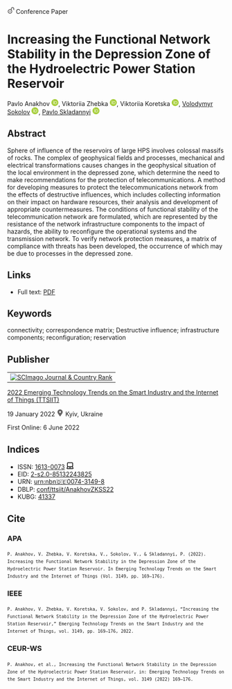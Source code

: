 <img src="/icons/unlock.svg" width="16" height="16"> Conference Paper

# Increasing the Functional Network Stability in the Depression Zone of the Hydroelectric Power Station Reservoir

Pavlo Anakhov <a href="https://orcid.org/0000-0001-9169-8560" target="_blank"><img src="/icons/orcid.svg" width="16" height="16"></a>,
Viktoriia Zhebka <a href="https://orcid.org/0000-0003-4051-1190" target="_blank"><img src="/icons/orcid.svg" width="16" height="16"></a>,
Viktoriia Koretska <a href="https://orcid.org/0000-0003-1570-7669" target="_blank"><img src="/icons/orcid.svg" width="16" height="16"></a>,
<a href="https://volodymyr-sokolov.github.io/">Volodymyr Sokolov</a> <a href="https://orcid.org/0000-0002-9349-7946" target="_blank"><img src="/icons/orcid.svg" width="16" height="16"></a>,
<a href="/">Pavlo Skladannyi</a> <a href="https://orcid.org/0000-0002-7775-6039" target="_blank"><img src="/icons/orcid.svg" width="16" height="16"></a>

## Abstract

Sphere of influence of the reservoirs of large HPS involves colossal massifs of rocks. The complex of geophysical fields and processes, mechanical and electrical transformations causes changes in the geophysical situation of the local environment in the depressed zone, which determine the need to make recommendations for the protection of telecommunications. A method for developing measures to protect the telecommunications network from the effects of destructive influences, which includes collecting information on their impact on hardware resources, their analysis and development of appropriate countermeasures. The conditions of functional stability of the telecommunication network are formulated, which are represented by the resistance of the network infrastructure components to the impact of hazards, the ability to reconfigure the operational systems and the transmission network. To verify network protection measures, a matrix of compliance with threats has been developed, the occurrence of which may be due to processes in the depressed zone.

## Links

* Full text: [PDF](http://ceur-ws.org/Vol-3149/short8.pdf)

## Keywords

connectivity; correspondence matrix; Destructive influence; infrastructure components; reconfiguration; reservation

## Publisher

<table>
<tr>
<td>
<a href="https://www.scimagojr.com/journalsearch.php?q=21100218356&amp;tip=sid&amp;exact=no" title="SCImago Journal &amp; Country Rank"><img border="0" src="https://www.scimagojr.com/journal_img.php?id=21100218356" alt="SCImago Journal &amp; Country Rank"  /></a>
</td>
</tr>
</table>

[2022 Emerging Technology Trends on the Smart Industry and the Internet of Things (TTSIIT)](https://ceur-ws.org/Vol-3149/)

19 January 2022 <img src="/icons/location-pin.svg" width="16" height="16"> Kyiv, Ukraine

First Online: 6 June 2022


## Indices

* ISSN: [1613-0073](https://portal.issn.org/resource/ISSN/1613-0073) <img src="/icons/online.svg" width="16" height="16">
* EID: [2-s2.0-85132243825](http://www.scopus.com/record/display.url?origin=inward&eid=2-s2.0-85132243825)
* URN: [urn:nbn:de:0074-3149-8](https://nbn-resolving.org/xml/urn:nbn:de:0074-3149-8)
* DBLP: [conf/ttsiit/AnakhovZKSS22](https://dblp.org/rec/conf/ttsiit/AnakhovZKSS22)
* KUBG: [41337](http://elibrary.kubg.edu.ua/id/eprint/41337/)

## Cite

### APA

<small>`P. Anakhov, V. Zhebka, V. Koretska, V., Sokolov, V., & Skladannyi, P. (2022). Increasing the Functional Network Stability in the Depression Zone of the Hydroelectric Power Station Reservoir. In Emerging Technology Trends on the Smart Industry and the Internet of Things (Vol. 3149, pp. 169–176).`</small>

### IEEE

<small>`P. Anakhov, V. Zhebka, V. Koretska, V. Sokolov, and P. Skladannyi, “Increasing the Functional Network Stability in the Depression Zone of the Hydroelectric Power Station Reservoir,” Emerging Technology Trends on the Smart Industry and the Internet of Things, vol. 3149, pp. 169–176, 2022.`</small>

### CEUR-WS

<small>`P. Anakhov, et al., Increasing the Functional Network Stability in the Depression Zone of the Hydroelectric Power Station Reservoir, in: Emerging Technology Trends on the Smart Industry and the Internet of Things, vol. 3149 (2022) 169–176.`</small>